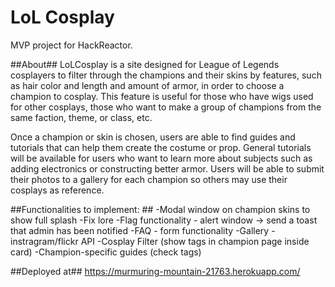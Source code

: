 # LoL Cosplay #
MVP project for HackReactor.

##About##
LoLCosplay is a site designed for League of Legends cosplayers to filter through the champions and their skins by features, such as hair color and length and amount of armor, in order to choose a champion to cosplay. This feature is useful for those who have wigs used for other cosplays, those who want to make a group of champions from the same faction, theme, or class, etc.

Once a champion or skin is chosen, users are able to find guides and tutorials that can help them create the costume or prop. General tutorials will be available for users who want to learn more about subjects such as adding electronics or constructing better armor. Users will be able to submit their photos to a gallery for each champion so others may use their cosplays as reference.

##Functionalities to implement: ##
  -Modal window on champion skins to show full splash
  -Fix lore
  -Flag functionality - alert window -> send a toast that admin has been notified
  -FAQ - form functionality
  -Gallery - instragram/flickr API
  -Cosplay Filter (show tags in champion page inside card)
  -Champion-specific guides (check tags)

##Deployed at##
https://murmuring-mountain-21763.herokuapp.com/